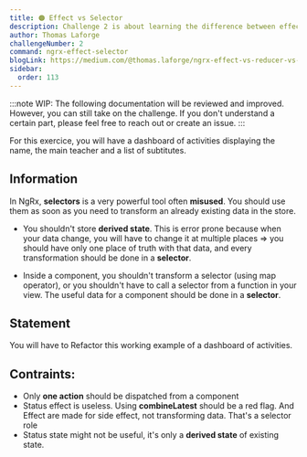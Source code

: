 ```yaml
---
title: 🟠 Effect vs Selector
description: Challenge 2 is about learning the difference between effects and selectors in NgRx
author: Thomas Laforge
challengeNumber: 2
command: ngrx-effect-selector
blogLink: https://medium.com/@thomas.laforge/ngrx-effect-vs-reducer-vs-selector-58337ab59043
sidebar:
  order: 113
---
```


:::note
WIP: The following documentation will be reviewed and improved. However, you can still take on the challenge. If you don't understand a certain part, please feel free to reach out or create an issue.
:::

For this exercice, you will have a dashboard of activities displaying the name, the main teacher and a list of subtitutes.

## Information

In NgRx, **selectors** is a very powerful tool often **misused**. You should use them as soon as you need to transform an already existing data in the store.

- You shouldn't store **derived state**. This is error prone because when your data change, you will have to change it at multiple places => you should have only one place of truth with that data, and every transformation should be done in a **selector**.

- Inside a component, you shouldn't transform a selector (using map operator), or you shouldn't have to call a selector from a function in your view. The useful data for a component should be done in a **selector**.

## Statement

You will have to Refactor this working example of a dashboard of activities.

## Contraints:

- Only **one action** should be dispatched from a component
- Status effect is useless. Using **combineLatest** should be a red flag. And Effect are made for side effect, not transforming data. That's a selector role
- Status state might not be useful, it's only a **derived state** of existing state.
